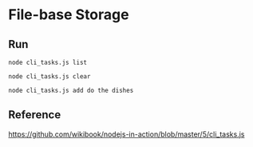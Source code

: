 # File-base Storage

## Run

```
node cli_tasks.js list
```

```
node cli_tasks.js clear
```

```
node cli_tasks.js add do the dishes
```

## Reference

https://github.com/wikibook/nodejs-in-action/blob/master/5/cli_tasks.js
